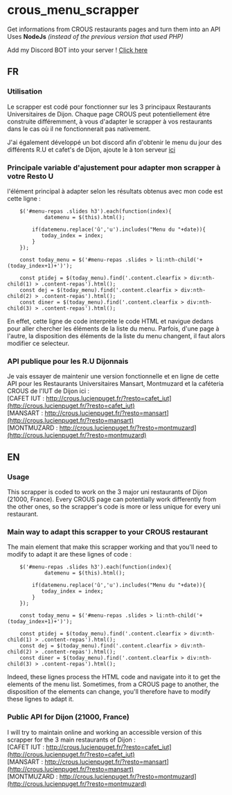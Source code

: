 # crous_menu_scrapper
Get informations from CROUS restaurants pages and turn them into an API<br/>
Uses **NodeJs** *(instead of the previous version that used PHP)*

Add my Discord BOT into your server ! [Click here](https://discord.com/api/oauth2/authorize?client_id=903576717728296980&permissions=2147575808&scope=bot)

## FR
### Utilisation
Le scrapper est codé pour fonctionner sur les 3 principaux Restaurants Universitaires de Dijon. Chaque page CROUS peut potentiellement être construite différemment, à vous d'adapter le scrapper à vos restaurants dans le cas où il ne fonctionnerait pas nativement.

J'ai également développé un bot discord afin d'obtenir le menu du jour des différents R.U et cafet's de Dijon, ajoute le à ton serveur [ici](https://discord.com/api/oauth2/authorize?client_id=903576717728296980&permissions=2147575808&scope=bot)

### Principale variable d'ajustement pour adapter mon scrapper à votre Resto U
l'élément principal à adapter selon les résultats obtenus avec mon code est cette ligne :
```
    $('#menu-repas .slides h3').each(function(index){
            datemenu = $(this).html();

        if(datemenu.replace('û','u').includes("Menu du "+date)){
           today_index = index;
        }
    });

    const today_menu = $('#menu-repas .slides > li:nth-child('+(today_index+1)+')');

    const ptidej = $(today_menu).find('.content.clearfix > div:nth-child(1) > .content-repas').html();
    const dej = $(today_menu).find('.content.clearfix > div:nth-child(2) > .content-repas').html();
    const diner = $(today_menu).find('.content.clearfix > div:nth-child(3) > .content-repas').html();
```


En effet, cette ligne de code interprète le code HTML et navigue dedans pour aller chercher les éléments de la liste du menu. Parfois, d'une page à l'autre, la disposition des éléments de la liste du menu changent, il faut alors modifier ce selecteur.


### API publique pour les R.U Dijonnais
Je vais essayer de maintenir une version fonctionnelle et en ligne de cette API pour les Restaurants Universitaires Mansart, Montmuzard et la caféteria CROUS de l'IUT de Dijon ici :<br/>
[CAFET IUT : http://crous.lucienpuget.fr/?resto=cafet_iut](http://crous.lucienpuget.fr/?resto=cafet_iut)<br />
[MANSART : http://crous.lucienpuget.fr/?resto=mansart](http://crous.lucienpuget.fr/?resto=mansart)<br/>
[MONTMUZARD : http://crous.lucienpuget.fr/?resto=montmuzard](http://crous.lucienpuget.fr/?resto=montmuzard)<br/>

## EN
### Usage
This scrapper is coded to work on the 3 major uni restaurants of Dijon (21000, France). Every CROUS page can potentially work differently from the other ones, so the scrapper's code is more or less unique for every uni restaurant. 


### Main way to adapt this scrapper to your CROUS restaurant
The main element that make this scrapper working and that you'll need to modify to adapt it are these lignes of code :
```
    $('#menu-repas .slides h3').each(function(index){
            datemenu = $(this).html();

        if(datemenu.replace('û','u').includes("Menu du "+date)){
           today_index = index;
        }
    });

    const today_menu = $('#menu-repas .slides > li:nth-child('+(today_index+1)+')');

    const ptidej = $(today_menu).find('.content.clearfix > div:nth-child(1) > .content-repas').html();
    const dej = $(today_menu).find('.content.clearfix > div:nth-child(2) > .content-repas').html();
    const diner = $(today_menu).find('.content.clearfix > div:nth-child(3) > .content-repas').html();
```

Indeed, these lignes process the HTML code and navigate into it to get the elements of the menu list. Sometimes, from a CROUS page to another, the disposition of the elements can change, you'll therefore have to modify these lignes to adapt it.

### Public API for Dijon (21000, France)
I will try to maintain online and working an accessible version of this scrapper for the 3 main restaurants of Dijon :<br/>
[CAFET IUT : http://crous.lucienpuget.fr/?resto=cafet_iut](http://crous.lucienpuget.fr/?resto=cafet_iut)<br />
[MANSART : http://crous.lucienpuget.fr/?resto=mansart](http://crous.lucienpuget.fr/?resto=mansart)<br/>
[MONTMUZARD : http://crous.lucienpuget.fr/?resto=montmuzard](http://crous.lucienpuget.fr/?resto=montmuzard)<br/>

